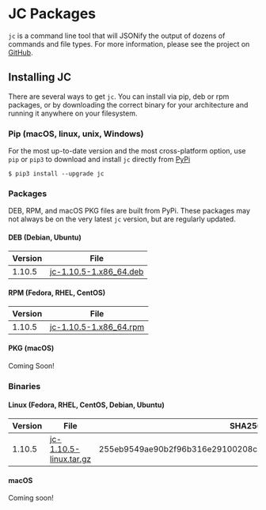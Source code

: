 # JC Packages
`jc` is a command line tool that will JSONify the output of dozens of commands and file types. For more information, please see the project on [GitHub](https://github.com/kellyjonbrazil/jc).

## Installing JC
There are several ways to get `jc`. You can install via pip, deb or rpm packages, or by downloading the correct binary for your architecture and running it anywhere on your filesystem.

### Pip (macOS, linux, unix, Windows)
For the most up-to-date version and the most cross-platform option, use `pip` or `pip3` to download and install `jc` directly from [PyPi](https://pypi.org/project/jc/)
```
$ pip3 install --upgrade jc
```

### Packages
DEB, RPM, and macOS PKG files are built from PyPi. These packages may not always be on the very latest `jc` version, but are regularly updated.

#### DEB (Debian, Ubuntu)

| Version   | File                                                                                             |
|-----------|--------------------------------------------------------------------------------------------------|
| 1.10.5    | [jc-1.10.5-1.x86_64.deb](https://jc-packages.s3-us-west-1.amazonaws.com/jc-1.10.5-1.x86_64.deb)  | 


#### RPM (Fedora, RHEL, CentOS)

| Version   | File                                                                                             |
|-----------|--------------------------------------------------------------------------------------------------|
| 1.10.5    | [jc-1.10.5-1.x86_64.rpm](https://jc-packages.s3-us-west-1.amazonaws.com/jc-1.10.5-1.x86_64.rpm)  |


#### PKG (macOS)
Coming Soon!

### Binaries
#### Linux (Fedora, RHEL, CentOS, Debian, Ubuntu)

| Version   | File                                                                                                 | SHA256 Hash                                                       |
|-----------|------------------------------------------------------------------------------------------------------|-------------------------------------------------------------------|
| 1.10.5    | [jc-1.10.5-linux.tar.gz](https://jc-packages.s3-us-west-1.amazonaws.com/bin/jc-1.10.5-linux.tar.gz)  | 255eb9549ae90b2f96b316e29100208c466844cb13cbe9659770c6176fa4a502  |


#### macOS
Coming soon!
